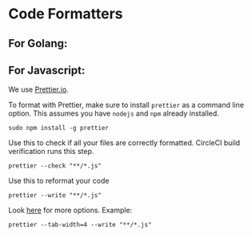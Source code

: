 # Code Formatters

## For Golang:

## For Javascript:
We use [Prettier.io](https://prettier.io/docs/en/index.html).

To format with Prettier, make sure to install `prettier` as a command line option.
This assumes you have `nodejs` and `npm` already installed.
```
sudo npm install -g prettier
```

Use this to check if all your files are correctly formatted. CircleCI build verification runs this step.
```
prettier --check "**/*.js"
```

Use this to reformat your code
```
prettier --write "**/*.js"
```

Look [here](https://prettier.io/docs/en/options.html) for more options. Example:
```
prettier --tab-width=4 --write "**/*.js"
```
